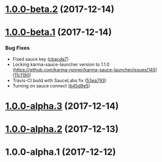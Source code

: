 <a name="1.0.0-beta.2"></a>
# [1.0.0-beta.2](https://github.com/ngx-toggle/ngx-toggle/compare/1.0.0-beta.1...1.0.0-beta.2) (2017-12-14)



<a name="1.0.0-beta.1"></a>
# [1.0.0-beta.1](https://github.com/ngx-toggle/ngx-toggle/compare/1.0.0-alpha.3...1.0.0-beta.1) (2017-12-14)


### Bug Fixes

* Fixed sauce key ([cbacda7](https://github.com/ngx-toggle/ngx-toggle/commit/cbacda7))
* Locking karma-sauce-launcher version to 1.1.0 (https://github.com/karma-runner/karma-sauce-launcher/issues/145) ([11c1190](https://github.com/ngx-toggle/ngx-toggle/commit/11c1190))
* Travis-CI build with SauceLabs fix ([53ea793](https://github.com/ngx-toggle/ngx-toggle/commit/53ea793))
* Turning on sauce connect ([b45d9e5](https://github.com/ngx-toggle/ngx-toggle/commit/b45d9e5))


<a name="1.0.0-alpha.3"></a>
# [1.0.0-alpha.3](https://github.com/ngx-toggle/ngx-toggle/compare/1.0.0-alpha.2...1.0.0-alpha.3) (2017-12-14)



<a name="1.0.0-alpha.2"></a>
# [1.0.0-alpha.2](https://github.com/ngx-toggle/ngx-toggle/compare/1.0.0-alpha.1...1.0.0-alpha.2) (2017-12-13)



<a name="1.0.0-alpha.1"></a>
# 1.0.0-alpha.1 (2017-12-12)



